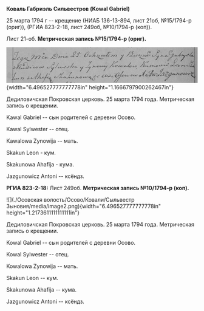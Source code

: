 **Коваль Габриэль Сильвестров (Kowal Gabriel)**

25 марта 1794 г -- крещение (НИАБ 136-13-894, лист 21об, №15/1794-р
(ориг)), (РГИА 823-2-18, лист 249об, №10/1794-р (коп)).

Лист 21-об. **Метрическая запись №15/1794-р (ориг).**

![](./media/c040de5455914b4df43486dc44ef63b159d9816c.png){width="6.496527777777778in"
height="1.1666797900262467in"}

Дедиловичская Покровская церковь. 25 марта 1794 года. Метрическая запись
о крещении.

Kawal Gabriel -- сын родителей с деревни Осовo.

Kawal Sylwester -- отец.

Kawalowa Zynowija -- мать.

Skakun Leon - кум.

Skakunowa Ahafija - кума.

Jazgunowicz Antoni -- ксёндз.

**РГИА 823-2-18:** Лист 249об. **Метрическая запись №10/1794-р (коп).**

![](./Осовская волость/Осово/Ковали/Сыльвестр Зыновия/media/image2.png){width="6.496527777777778in"
height="1.2173611111111111in"}

Дедиловичская Покровская церковь. 25 марта 1794 года. Метрическая запись
о крещении.

Kowal Gabriel -- сын родителей с деревни Осово.

Kowal Sylwester -- отец.

Kowalowa Zynowija -- мать.

Skakun Leon -- кум.

Skakunowa Ahafija -- кума.

Jazgunowicz Antoni -- ксёндз.
